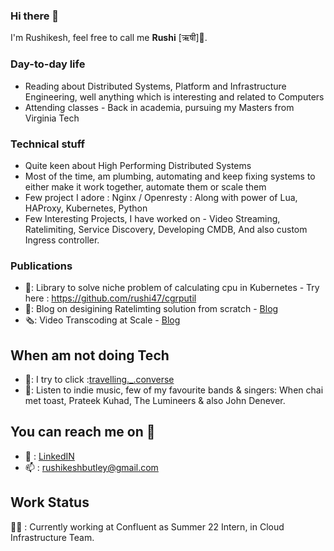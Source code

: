 ### Hi there 👋

<!--
**rushi47/rushi47** is a ✨ _special_ ✨ repository because its `README.md` (this file) appears on your GitHub profile.

Here are some ideas to get you started:

- 🔭 I’m currently working on ...
- 🌱 I’m currently learning ...
- 👯 I’m looking to collaborate on ...
- 🤔 I’m looking for help with ...
- 💬 Ask me about ...
- 📫 How to reach me: ...
- 😄 Pronouns: ...
- ⚡ Fun fact: ...
-->
I'm Rushikesh, feel free to call me **Rushi** [ऋषी]🧔.

### Day-to-day life
* Reading about Distributed Systems, Platform and Infrastructure Engineering, well anything which is interesting and related to Computers 
* Attending classes - Back in academia, pursuing my Masters from Virginia Tech

### Technical stuff

* Quite keen about High Performing Distributed Systems 
* Most of the time, am plumbing, automating and keep fixing systems to either make it work together, automate them or scale them 
* Few project I adore : 
    Nginx / Openresty : Along with power of Lua, HAProxy, Kubernetes, Python
* Few Interesting Projects, I have worked on - Video Streaming, Ratelimiting, Service Discovery, Developing CMDB, And also custom Ingress controller.

### Publications

* 📕: Library to solve niche problem of calculating cpu in Kubernetes - Try here : https://github.com/rushi47/cgrputil
* 📄: Blog on desigining Ratelimting solution from scratch - [Blog](https://www.egnyte.com/blog/post/how-egnyte-uses-rate-limiting-to-dynamically-scale)
* 🗞️: Video Transcoding at Scale - [Blog](https://www.egnyte.com/blog/post/transcoding-how-we-serve-videos-at-scale)

## When am not doing Tech
* 🎴: I try to click  :[travelling._.converse](https://www.instagram.com/travelling._.converse/)
* 🎵: Listen to indie music, few of my favourite bands & singers: When chai met toast, Prateek Kuhad, The Lumineers & also John Denever. 

## You can reach me on 💭
* 🔗 : [LinkedIN](https://linkedin.com/in/rushikeshbutley)
* 📫 : rushikeshbutley@gmail.com

## Work Status
👷‍♀️ : Currently working at Confluent as Summer 22 Intern, in Cloud Infrastructure Team.
